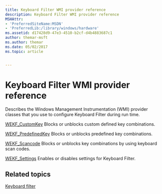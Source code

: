 ```yaml
---
title: Keyboard Filter WMI provider reference
description: Keyboard Filter WMI provider reference
MSHAttr:
- 'PreferredSiteName:MSDN'
- 'PreferredLib:/library/windows/hardware'
ms.assetid: d17428d9-47e3-4510-b2cf-d4b4883687c1
author: themar-msft
ms.author: themar
ms.date: 05/02/2017
ms.topic: article


---
```

# Keyboard Filter WMI provider reference

Describes the Windows Management Instrumentation (WMI) provider classes that you use to configure Keyboard Filter during run time.

<a href="" id="wekf-customkey"></a>[WEKF\_CustomKey](wekf-customkey.md)
Blocks or unblocks custom defined key combinations.

<a href="" id="wekf-predefinedkey"></a>[WEKF\_PredefinedKey](wekf-predefinedkey.md)
Blocks or unblocks predefined key combinations.

<a href="" id="wekf-scancode"></a>[WEKF\_Scancode](wekf-scancode.md)
Blocks or unblocks key combinations by using keyboard scan codes.

<a href="" id="wekf-settings"></a>[WEKF\_Settings](wekf-settings.md)
Enables or disables settings for Keyboard Filter.

## Related topics

[Keyboard filter](keyboardfilter.md)
